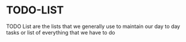 # TODO-LIST
TODO List are the lists that we generally use to maintain our day to day tasks or list of everything that we have to do
